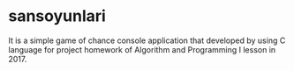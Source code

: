 # sansoyunlari
It is a simple game of chance console application that developed by using C language for project homework of Algorithm and Programming I lesson in 2017.
